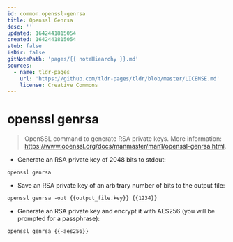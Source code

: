 ```yaml
---
id: common.openssl-genrsa
title: Openssl Genrsa
desc: ''
updated: 1642441815054
created: 1642441815054
stub: false
isDir: false
gitNotePath: 'pages/{{ noteHiearchy }}.md'
sources:
  - name: tldr-pages
    url: 'https://github.com/tldr-pages/tldr/blob/master/LICENSE.md'
    license: Creative Commons
---
```

# openssl genrsa

> OpenSSL command to generate RSA private keys.
> More information: <https://www.openssl.org/docs/manmaster/man1/openssl-genrsa.html>.

- Generate an RSA private key of 2048 bits to stdout:

`openssl genrsa`

- Save an RSA private key of an arbitrary number of bits to the output file:

`openssl genrsa -out {{output_file.key}} {{1234}}`

- Generate an RSA private key and encrypt it with AES256 (you will be prompted for a passphrase):

`openssl genrsa {{-aes256}}`

